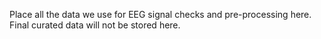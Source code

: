 Place all the data we use for EEG signal checks and pre-processing here. Final curated data will not be stored here.